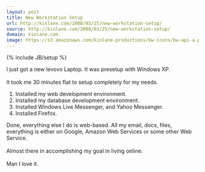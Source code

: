 ```yaml
---
layout: post
title: New Workstation Setup
url: http://kinlane.com/2008/03/25/new-workstation-setup/
source: http://kinlane.com/2008/03/25/new-workstation-setup/
domain: kinlane.com
image: https://s3.amazonaws.com/kinlane-productions/bw-icons/bw-api-a.png
---
```

{% include JB/setup %}

<p>
     I just got a new levovo Laptop. It was presetup with Windows XP.
     <br />
     <br />
     It took me 30 minutes flat to setup completely for my needs.
     <br />
</p>
<ol class="mainlist">
     <li>Installed my web development environment.
     </li>
     <li>Installed my database development environment.
     </li>
     <li>Installed Windows Live Messenger, and Yahoo Messenger.
     </li>
     <li>Installed Firefox.
          <br />
     </li>
</ol>
<p>
     Done, everything else I do is web-based. All my email, docs, files, everything is either on Google, Amazon Web Services or some other Web Service.
     <br />
     <br />
     Almost there in accomplishing my goal in living online.
     <br />
     <br />
     Man I love it.
</p>